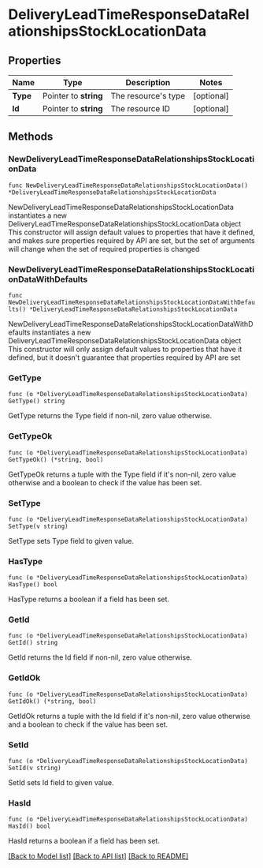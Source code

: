 # DeliveryLeadTimeResponseDataRelationshipsStockLocationData

## Properties

Name | Type | Description | Notes
------------ | ------------- | ------------- | -------------
**Type** | Pointer to **string** | The resource&#39;s type | [optional] 
**Id** | Pointer to **string** | The resource ID | [optional] 

## Methods

### NewDeliveryLeadTimeResponseDataRelationshipsStockLocationData

`func NewDeliveryLeadTimeResponseDataRelationshipsStockLocationData() *DeliveryLeadTimeResponseDataRelationshipsStockLocationData`

NewDeliveryLeadTimeResponseDataRelationshipsStockLocationData instantiates a new DeliveryLeadTimeResponseDataRelationshipsStockLocationData object
This constructor will assign default values to properties that have it defined,
and makes sure properties required by API are set, but the set of arguments
will change when the set of required properties is changed

### NewDeliveryLeadTimeResponseDataRelationshipsStockLocationDataWithDefaults

`func NewDeliveryLeadTimeResponseDataRelationshipsStockLocationDataWithDefaults() *DeliveryLeadTimeResponseDataRelationshipsStockLocationData`

NewDeliveryLeadTimeResponseDataRelationshipsStockLocationDataWithDefaults instantiates a new DeliveryLeadTimeResponseDataRelationshipsStockLocationData object
This constructor will only assign default values to properties that have it defined,
but it doesn't guarantee that properties required by API are set

### GetType

`func (o *DeliveryLeadTimeResponseDataRelationshipsStockLocationData) GetType() string`

GetType returns the Type field if non-nil, zero value otherwise.

### GetTypeOk

`func (o *DeliveryLeadTimeResponseDataRelationshipsStockLocationData) GetTypeOk() (*string, bool)`

GetTypeOk returns a tuple with the Type field if it's non-nil, zero value otherwise
and a boolean to check if the value has been set.

### SetType

`func (o *DeliveryLeadTimeResponseDataRelationshipsStockLocationData) SetType(v string)`

SetType sets Type field to given value.

### HasType

`func (o *DeliveryLeadTimeResponseDataRelationshipsStockLocationData) HasType() bool`

HasType returns a boolean if a field has been set.

### GetId

`func (o *DeliveryLeadTimeResponseDataRelationshipsStockLocationData) GetId() string`

GetId returns the Id field if non-nil, zero value otherwise.

### GetIdOk

`func (o *DeliveryLeadTimeResponseDataRelationshipsStockLocationData) GetIdOk() (*string, bool)`

GetIdOk returns a tuple with the Id field if it's non-nil, zero value otherwise
and a boolean to check if the value has been set.

### SetId

`func (o *DeliveryLeadTimeResponseDataRelationshipsStockLocationData) SetId(v string)`

SetId sets Id field to given value.

### HasId

`func (o *DeliveryLeadTimeResponseDataRelationshipsStockLocationData) HasId() bool`

HasId returns a boolean if a field has been set.


[[Back to Model list]](../README.md#documentation-for-models) [[Back to API list]](../README.md#documentation-for-api-endpoints) [[Back to README]](../README.md)


